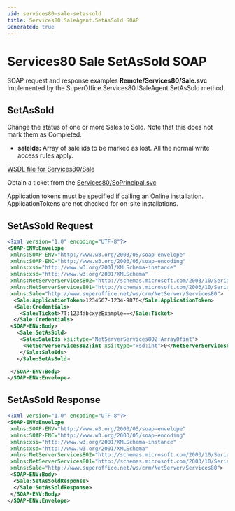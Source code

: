 ```yaml
---
uid: services80-sale-setassold
title: Services80.SaleAgent.SetAsSold SOAP
Generated: true
---
```


# Services80 Sale SetAsSold SOAP

SOAP request and response examples **Remote/Services80/Sale.svc**
Implemented by the <see cref="M:SuperOffice.Services80.ISaleAgent.SetAsSold">SuperOffice.Services80.ISaleAgent.SetAsSold</see> method.

## SetAsSold

Change the status of one or more Sales to Sold. Note that this does not mark them as Completed.

* **saleIds:** Array of sale ids to be marked as lost. All the normal write access rules apply.



[WSDL file for Services80/Sale](../Services80-Sale.md)

Obtain a ticket from the [Services80/SoPrincipal.svc](../SoPrincipal/index.md)

Application tokens must be specified if calling an Online installation. ApplicationTokens are not checked for on-site installations.

## SetAsSold Request

```xml
<?xml version="1.0" encoding="UTF-8"?>
<SOAP-ENV:Envelope
 xmlns:SOAP-ENV="http://www.w3.org/2003/05/soap-envelope"
 xmlns:SOAP-ENC="http://www.w3.org/2003/05/soap-encoding"
 xmlns:xsi="http://www.w3.org/2001/XMLSchema-instance"
 xmlns:xsd="http://www.w3.org/2001/XMLSchema"
 xmlns:NetServerServices802="http://schemas.microsoft.com/2003/10/Serialization/Arrays"
 xmlns:NetServerServices801="http://schemas.microsoft.com/2003/10/Serialization/"
 xmlns:Sale="http://www.superoffice.net/ws/crm/NetServer/Services80">
  <Sale:ApplicationToken>1234567-1234-9876</Sale:ApplicationToken>
  <Sale:Credentials>
    <Sale:Ticket>7T:1234abcxyzExample==</Sale:Ticket>
  </Sale:Credentials>
 <SOAP-ENV:Body>
   <Sale:SetAsSold>
    <Sale:SaleIds xsi:type="NetServerServices802:ArrayOfint">
     <NetServerServices802:int xsi:type="xsd:int">0</NetServerServices802:int>
    </Sale:SaleIds>
   </Sale:SetAsSold>

 </SOAP-ENV:Body>
</SOAP-ENV:Envelope>

```


## SetAsSold Response

```xml
<?xml version="1.0" encoding="UTF-8"?>
<SOAP-ENV:Envelope
 xmlns:SOAP-ENV="http://www.w3.org/2003/05/soap-envelope"
 xmlns:SOAP-ENC="http://www.w3.org/2003/05/soap-encoding"
 xmlns:xsi="http://www.w3.org/2001/XMLSchema-instance"
 xmlns:xsd="http://www.w3.org/2001/XMLSchema"
 xmlns:NetServerServices802="http://schemas.microsoft.com/2003/10/Serialization/Arrays"
 xmlns:NetServerServices801="http://schemas.microsoft.com/2003/10/Serialization/"
 xmlns:Sale="http://www.superoffice.net/ws/crm/NetServer/Services80">
 <SOAP-ENV:Body>
  <Sale:SetAsSoldResponse>
  </Sale:SetAsSoldResponse>
 </SOAP-ENV:Body>
</SOAP-ENV:Envelope>

```

